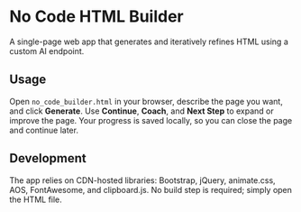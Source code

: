 # No Code HTML Builder

A single-page web app that generates and iteratively refines HTML using a custom AI endpoint.

## Usage

Open `no_code_builder.html` in your browser, describe the page you want, and click **Generate**. Use **Continue**, **Coach**, and **Next Step** to expand or improve the page. Your progress is saved locally, so you can close the page and continue later.

## Development

The app relies on CDN-hosted libraries: Bootstrap, jQuery, animate.css, AOS, FontAwesome, and clipboard.js. No build step is required; simply open the HTML file.
